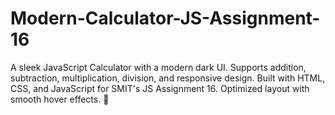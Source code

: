 # Modern-Calculator-JS-Assignment-16
A sleek JavaScript Calculator with a modern dark UI. Supports addition, subtraction, multiplication, division, and responsive design. Built with HTML, CSS, and JavaScript for SMIT's JS Assignment 16. Optimized layout with smooth hover effects. 🚀
